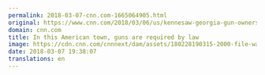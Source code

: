 ```yaml
---
permalink: 2018-03-07-cnn.com-1665064905.html
original: https://www.cnn.com/2018/03/06/us/kennesaw-georgia-gun-ownership/index.html
domain: cnn.com
title: In this American town, guns are required by law
image: https://cdn.cnn.com/cnnnext/dam/assets/180228190315-2000-file-walmart-guns-super-tease.jpg
date: 2018-03-07 19:38:07
translations: en
---
```



